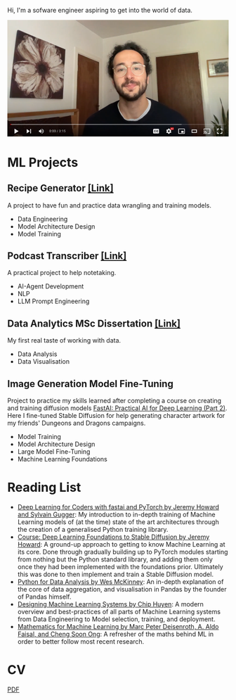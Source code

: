 Hi, I'm a sofware engineer aspiring to get into the world of data.

[![Watch the video](./video-cv-thumbnail.png)](https://www.youtube.com/watch?v=W3ABHsrQshE)

# ML Projects

## Recipe Generator [[Link]](https://github.com/stephankostov/recipe-generator)

A project to have fun and practice data wrangling and training models.

- Data Engineering
- Model Architecture Design
- Model Training

## Podcast Transcriber [[Link]](https://github.com/stephankostov/podcast-transcriber) 

A practical project to help notetaking.

- AI-Agent Development
- NLP
- LLM Prompt Engineering

## Data Analytics MSc Dissertation [[Link]](https://github.com/stephankostov/msc-data-analysis-thesis)

My first real taste of working with data.

- Data Analysis
- Data Visualisation

## Image Generation Model Fine-Tuning

Project to practice my skills learned after completing a course on creating and training diffusion models [FastAI: Practical AI for Deep Learning (Part 2)](https://course.fast.ai/Lessons/lesson9.html). Here I fine-tuned Stable Diffusion for help generating character artwork for my friends' Dungeons and Dragons campaigns.

- Model Training
- Model Architecture Design
- Large Model Fine-Tuning
- Machine Learning Foundations

# Reading List

- [Deep Learning for Coders with fastai and PyTorch by Jeremy Howard and Sylvain Gugger](https://www.oreilly.com/library/view/deep-learning-for/9781492045519/): My introduction to in-depth training of Machine Learning models of (at the time) state of the art architectures through the creation of a generalised Python training library.
- [Course: Deep Learning Foundations to Stable Diffusion by Jeremy Howard](https://course.fast.ai/Lessons/part2.html): A ground-up approach to getting to know Machine Learning at its core. Done through gradually building up to PyTorch modules starting from nothing but the Python standard library, and adding them only once they had been implemented with the foundations prior. Ultimately this was done to then implement and train a Stable Diffusion model.
- [Python for Data Analysis by Wes McKinney](https://wesmckinney.com/book/): An in-depth explanation of the core of data aggregation, and visualisation in Pandas by the founder of Pandas himself.
- [Designing Machine Learning Systems by Chip Huyen](https://www.oreilly.com/library/view/designing-machine-learning/9781098107956/): A modern overview and best-practices of all parts of Machine Learning systems from Data Engineering to Model selection, training, and deployment.
- [Mathematics for Machine Learning by Marc Peter Deisenroth, A. Aldo Faisal, and Cheng Soon Ong](https://mml-book.github.io/): A refresher of the maths behind ML in order to better follow most recent research.

# CV

[PDF](./stephan-kostov-cv.pdf)

